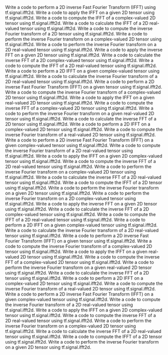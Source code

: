 Write a code to perform a 2D inverse Fast Fourier Transform (IFFT) using tf.signal.ifft2d.
Write a code to apply the IFFT on a given 2D tensor using tf.signal.ifft2d.
Write a code to compute the IFFT of a complex-valued 2D tensor using tf.signal.ifft2d.
Write a code to calculate the IFFT of a 2D real-valued tensor using tf.signal.ifft2d.
Write a code to compute the inverse Fourier transform of a 2D tensor using tf.signal.ifft2d.
Write a code to perform the inverse Fourier transform on a complex-valued 2D tensor using tf.signal.ifft2d.
Write a code to perform the inverse Fourier transform on a 2D real-valued tensor using tf.signal.ifft2d.
Write a code to apply the inverse FFT on a given 2D tensor using tf.signal.ifft2d.
Write a code to calculate the inverse FFT of a 2D complex-valued tensor using tf.signal.ifft2d.
Write a code to compute the IFFT of a 2D real-valued tensor using tf.signal.ifft2d.
Write a code to perform a 2D IFFT on a given complex-valued tensor using tf.signal.ifft2d.
Write a code to calculate the inverse Fourier transform of a 2D real-valued tensor using tf.signal.ifft2d.
Write a code to perform a 2D inverse Fast Fourier Transform (IFFT) on a given tensor using tf.signal.ifft2d.
Write a code to compute the inverse Fourier transform of a complex-valued 2D tensor using tf.signal.ifft2d.
Write a code to apply the IFFT on a given real-valued 2D tensor using tf.signal.ifft2d.
Write a code to compute the inverse FFT of a complex-valued 2D tensor using tf.signal.ifft2d.
Write a code to perform the inverse Fourier transform on a given real-valued 2D tensor using tf.signal.ifft2d.
Write a code to calculate the inverse FFT of a 2D tensor using tf.signal.ifft2d.
Write a code to perform a 2D IFFT on a complex-valued 2D tensor using tf.signal.ifft2d.
Write a code to compute the inverse Fourier transform of a real-valued 2D tensor using tf.signal.ifft2d.
Write a code to perform a 2D inverse Fast Fourier Transform (IFFT) on a given complex-valued tensor using tf.signal.ifft2d.
Write a code to compute the inverse Fourier transform of a 2D real-valued tensor using tf.signal.ifft2d.
Write a code to apply the IFFT on a given 2D complex-valued tensor using tf.signal.ifft2d.
Write a code to compute the inverse FFT of a 2D real-valued tensor using tf.signal.ifft2d.
Write a code to perform the inverse Fourier transform on a complex-valued 2D tensor using tf.signal.ifft2d.
Write a code to calculate the inverse FFT of a 2D real-valued tensor using tf.signal.ifft2d.
Write a code to compute the IFFT of a 2D tensor using tf.signal.ifft2d.
Write a code to perform the inverse Fourier transform on a given 2D tensor using tf.signal.ifft2d.
Write a code to perform the inverse Fourier transform on a 2D complex-valued tensor using tf.signal.ifft2d.
Write a code to apply the inverse FFT on a given 2D tensor using tf.signal.ifft2d.
Write a code to calculate the inverse FFT of a 2D complex-valued tensor using tf.signal.ifft2d.
Write a code to compute the IFFT of a 2D real-valued tensor using tf.signal.ifft2d.
Write a code to perform a 2D IFFT on a given complex-valued tensor using tf.signal.ifft2d.
Write a code to calculate the inverse Fourier transform of a 2D real-valued tensor using tf.signal.ifft2d.
Write a code to perform a 2D inverse Fast Fourier Transform (IFFT) on a given tensor using tf.signal.ifft2d.
Write a code to compute the inverse Fourier transform of a complex-valued 2D tensor using tf.signal.ifft2d.
Write a code to apply the IFFT on a given real-valued 2D tensor using tf.signal.ifft2d.
Write a code to compute the inverse FFT of a complex-valued 2D tensor using tf.signal.ifft2d.
Write a code to perform the inverse Fourier transform on a given real-valued 2D tensor using tf.signal.ifft2d.
Write a code to calculate the inverse FFT of a 2D tensor using tf.signal.ifft2d.
Write a code to perform a 2D IFFT on a complex-valued 2D tensor using tf.signal.ifft2d.
Write a code to compute the inverse Fourier transform of a real-valued 2D tensor using tf.signal.ifft2d.
Write a code to perform a 2D inverse Fast Fourier Transform (IFFT) on a given complex-valued tensor using tf.signal.ifft2d.
Write a code to compute the inverse Fourier transform of a 2D real-valued tensor using tf.signal.ifft2d.
Write a code to apply the IFFT on a given 2D complex-valued tensor using tf.signal.ifft2d.
Write a code to compute the inverse FFT of a 2D real-valued tensor using tf.signal.ifft2d.
Write a code to perform the inverse Fourier transform on a complex-valued 2D tensor using tf.signal.ifft2d.
Write a code to calculate the inverse FFT of a 2D real-valued tensor using tf.signal.ifft2d.
Write a code to compute the IFFT of a 2D tensor using tf.signal.ifft2d.
Write a code to perform the inverse Fourier transform on a given 2D tensor using tf.signal.ifft2d.